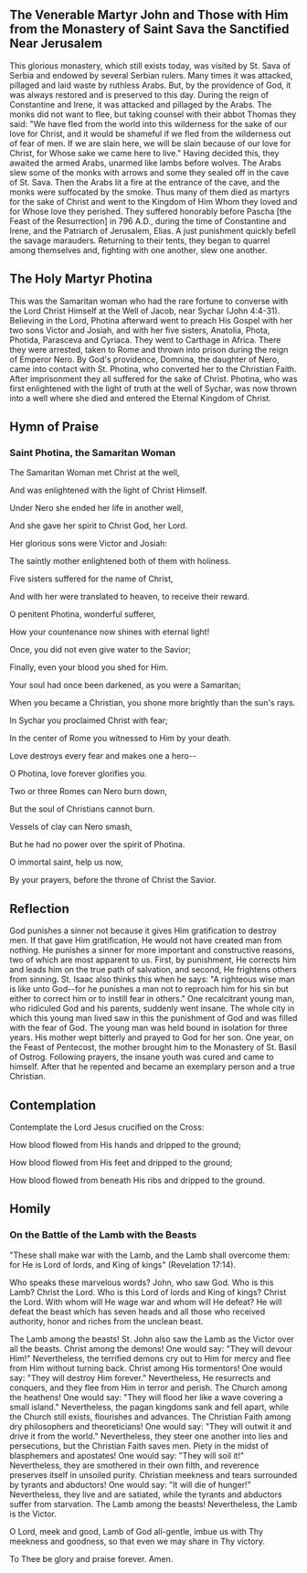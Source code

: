 ## The Venerable Martyr John and Those with Him from the Monastery of Saint Sava the Sanctified Near Jerusalem

This glorious monastery, which still exists today, was visited by St. Sava of Serbia and endowed by several Serbian rulers. Many times it was attacked, pillaged and laid waste by ruthless Arabs. But, by the providence of God, it was always restored and is preserved to this day. During the reign of Constantine and Irene, it was attacked and pillaged by the Arabs. The monks did not want to flee, but taking counsel with their abbot Thomas they said: "We have fled from the world into this wilderness for the sake of our love for Christ, and it would be shameful if we fled from the wilderness out of fear of men. If we are slain here, we will be slain because of our love for Christ, for Whose sake we came here to live." Having decided this, they awaited the armed Arabs, unarmed like lambs before wolves. The Arabs slew some of the monks with arrows and some they sealed off in the cave of St. Sava. Then the Arabs lit a fire at the entrance of the cave, and the monks were suffocated by the smoke. Thus many of them died as martyrs for the sake of Christ and went to the Kingdom of Him Whom they loved and for Whose love they perished. They suffered honorably before Pascha [the Feast of the Resurrection] in 796 A.D., during the time of Constantine and Irene, and the Patriarch of Jerusalem, Elias. A just punishment quickly befell the savage marauders. Returning to their tents, they began to quarrel among themselves and, fighting with one another, slew one another.

## The Holy Martyr Photina

This was the Samaritan woman who had the rare fortune to converse with the Lord Christ Himself at the Well of Jacob, near Sychar (John 4:4-31). Believing in the Lord, Photina afterward went to preach His Gospel with her two sons Victor and Josiah, and with her five sisters, Anatolia, Phota, Photida, Parasceva and Cyriaca. They went to Carthage in Africa. There they were arrested, taken to Rome and thrown into prison during the reign of Emperor Nero. By God's providence, Domnina, the daughter of Nero, came into contact with St. Photina, who converted her to the Christian Faith. After imprisonment they all suffered for the sake of Christ. Photina, who was first enlightened with the light of truth at the well of Sychar, was now thrown into a well where she died and entered the Eternal Kingdom of Christ.

## Hymn of Praise

### Saint Photina, the Samaritan Woman

The Samaritan Woman met Christ at the well,

And was enlightened with the light of Christ Himself.

Under Nero she ended her life in another well,

And she gave her spirit to Christ God, her Lord.

Her glorious sons were Victor and Josiah:

The saintly mother enlightened both of them with holiness.

Five sisters suffered for the name of Christ,

And with her were translated to heaven, to receive their reward.

O penitent Photina, wonderful sufferer,

How your countenance now shines with eternal light!

Once, you did not even give water to the Savior;

Finally, even your blood you shed for Him.

Your soul had once been darkened, as you were a Samaritan;

When you became a Christian, you shone more brightly than the sun's rays.

In Sychar you proclaimed Christ with fear;

In the center of Rome you witnessed to Him by your death.

Love destroys every fear and makes one a hero--

O Photina, love forever glorifies you.

Two or three Romes can Nero burn down,

But the soul of Christians cannot burn.

Vessels of clay can Nero smash,

But he had no power over the spirit of Photina.

O immortal saint, help us now,

By your prayers, before the throne of Christ the Savior.

## Reflection

God punishes a sinner not because it gives Him gratification to destroy men. If that gave Him gratification, He would not have created man from nothing. He punishes a sinner for more important and constructive reasons, two of which are most apparent to us. First, by punishment, He corrects him and leads him on the true path of salvation, and second, He frightens others from sinning. St. Isaac also thinks this when he says: "A righteous wise man is like unto God--for he punishes a man not to reproach him for his sin but either to correct him or to instill fear in others." One recalcitrant young man, who ridiculed God and his parents, suddenly went insane. The whole city in which this young man lived saw in this the punishment of God and was filled with the fear of God. The young man was held bound in isolation for three years. His mother wept bitterly and prayed to God for her son. One year, on the Feast of Pentecost, the mother brought him to the Monastery of St. Basil of Ostrog. Following prayers, the insane youth was cured and came to himself. After that he repented and became an exemplary person and a true Christian.

## Contemplation

Contemplate the Lord Jesus crucified on the Cross:

How blood flowed from His hands and dripped to the ground;

How blood flowed from His feet and dripped to the ground;

How blood flowed from beneath His ribs and dripped to the ground.

## Homily

### On the Battle of the Lamb with the Beasts

"These shall make war with the Lamb, and the Lamb shall overcome them: for He is Lord of lords, and King of kings" (Revelation 17:14).

Who speaks these marvelous words? John, who saw God. Who is this Lamb? Christ the Lord. Who is this Lord of lords and King of kings? Christ the Lord. With whom will He wage war and whom will He defeat? He will defeat the beast which has seven heads and all those who received authority, honor and riches from the unclean beast.

The Lamb among the beasts! St. John also saw the Lamb as the Victor over all the beasts. Christ among the demons! One would say: "They will devour Him!" Nevertheless, the terrified demons cry out to Him for mercy and flee from Him without turning back. Christ among His tormentors! One would say: "They will destroy Him forever." Nevertheless, He resurrects and conquers, and they flee from Him in terror and perish. The Church among the heathens! One would say: "They will flood her like a wave covering a small island." Nevertheless, the pagan kingdoms sank and fell apart, while the Church still exists, flourishes and advances. The Christian Faith among dry philosophers and theoreticians! One would say: "They will outwit it and drive it from the world." Nevertheless, they steer one another into lies and persecutions, but the Christian Faith saves men. Piety in the midst of blasphemers and apostates! One would say: "They will soil it!" Nevertheless, they are smothered in their own filth, and reverence preserves itself in unsoiled purity. Christian meekness and tears surrounded by tyrants and abductors! One would say: "It will die of hunger!" Nevertheless, they live and are satiated, while the tyrants and abductors suffer from starvation. The Lamb among the beasts! Nevertheless, the Lamb is the Victor.

O Lord, meek and good, Lamb of God all-gentle, imbue us with Thy meekness and goodness, so that even we may share in Thy victory.

To Thee be glory and praise forever. Amen.
